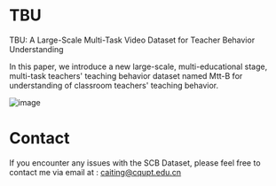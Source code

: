 # TBU
TBU: A Large-Scale Multi-Task Video Dataset for Teacher Behavior Understanding

In this paper, we introduce a new large-scale, multi-educational stage, multi-task teachers' teaching behavior dataset named Mtt-B for understanding of classroom teachers' teaching behavior.

![image](https://github.com/cai-KU/TBU/blob/main/overview.png?raw=true)

# Contact
If you encounter any issues with the SCB Dataset, please feel free to contact me via email at : caiting@cqupt.edu.cn





